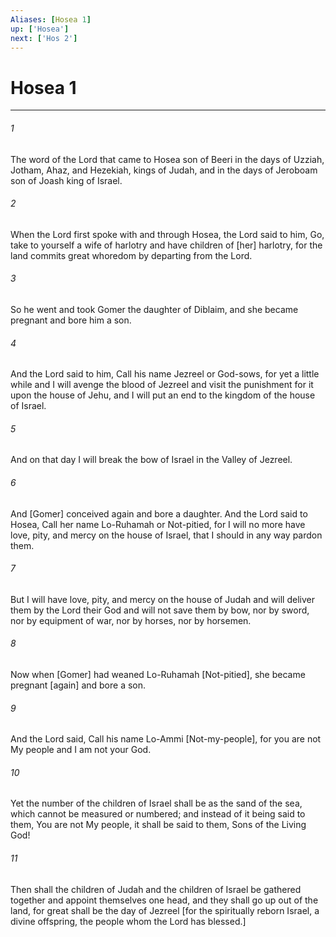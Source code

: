 ```yaml
---
Aliases: [Hosea 1]
up: ['Hosea']
next: ['Hos 2']
---
```

# Hosea 1

***














###### 1 






The word of the Lord that came to Hosea son of Beeri in the days of Uzziah, Jotham, Ahaz, and Hezekiah, kings of Judah, and in the days of Jeroboam son of Joash king of Israel. 













###### 2 






When the Lord first spoke with and through Hosea, the Lord said to him, Go, take to yourself a wife of harlotry and have children of [her] harlotry, for the land commits great whoredom by departing from the Lord. 













###### 3 






So he went and took Gomer the daughter of Diblaim, and she became pregnant and bore him a son. 













###### 4 






And the Lord said to him, Call his name Jezreel or God-sows, for yet a little while and I will avenge the blood of Jezreel and visit the punishment for it upon the house of Jehu, and I will put an end to the kingdom of the house of Israel. 













###### 5 






And on that day I will break the bow of Israel in the Valley of Jezreel. 













###### 6 






And [Gomer] conceived again and bore a daughter. And the Lord said to Hosea, Call her name Lo-Ruhamah or Not-pitied, for I will no more have love, pity, and mercy on the house of Israel, that I should in any way pardon them. 













###### 7 






But I will have love, pity, and mercy on the house of Judah and will deliver them by the Lord their God and will not save them by bow, nor by sword, nor by equipment of war, nor by horses, nor by horsemen. 













###### 8 






Now when [Gomer] had weaned Lo-Ruhamah [Not-pitied], she became pregnant [again] and bore a son. 













###### 9 






And the Lord said, Call his name Lo-Ammi [Not-my-people], for you are not My people and I am not your God. 













###### 10 






Yet the number of the children of Israel shall be as the sand of the sea, which cannot be measured or numbered; and instead of it being said to them, You are not My people, it shall be said to them, Sons of the Living God! 













###### 11 






Then shall the children of Judah and the children of Israel be gathered together and appoint themselves one head, and they shall go up out of the land, for great shall be the day of Jezreel [for the spiritually reborn Israel, a divine offspring, the people whom the Lord has blessed.]
